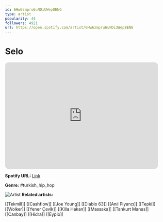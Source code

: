 ```yaml
---
id: 6Hw6zmpru6uNDiUWep8ENG
type: artist
popularity: 44
followers: 4921
url: https://open.spotify.com/artist/6Hw6zmpru6uNDiUWep8ENG
---
```

# Selo

<iframe style="border-radius:12px" src="https://open.spotify.com/embed/artist/6Hw6zmpru6uNDiUWep8ENG" width="100%" height="352" frameBorder="0" allowfullscreen="" allow="autoplay; clipboard-write; encrypted-media; fullscreen; picture-in-picture" loading="lazy"></iframe>

**Spotify URL:** [Link](https://open.spotify.com/artist/6Hw6zmpru6uNDiUWep8ENG)

**Genre:**  #turkish_hip_hop

![Artist](https://i.scdn.co/image/ab6761610000e5eb20e64408e3ae7ce657aefc04)
**Related artists:**

[[Tekmill]]
[[Cashflow]]
[[Joe Young]]
[[Diablo 63]]
[[Anıl Piyancı]]
[[Tepki]]
[[Wolker]]
[[Yener Çevik]]
[[Killa Hakan]]
[[Massaka]]
[[Tankurt Manas]]
[[Canbay]]
[[Hidra]]
[[Eypio]]
